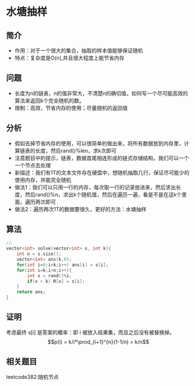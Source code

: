 # 水塘抽样

## 简介
+ 作用：对于一个很大的集合，抽取的样本值能够保证随机
+ 特点：复杂度是O(n),并且很大程度上能节省内存

## 问题
+ 长度为n的链表，n的值非常大，不清楚n的确切值，如何写一个尽可能高效的算法来返回k个完全随机的数。
+ 限制：高效，节省内存的使用；尽量随机的返回值

## 分析
+ 假如去掉节省内存的使用，可以很简单的做出来，将所有数据放到内存里，计算链表的长度，然后rand()%len，求k次即可
+ 注意题目中的提示，链表，数据首尾相连形成的链式存储结构，我们可以一个一个节点去处理
+ 新描述：我们有1T的文本文件存在硬盘中，想随机抽取几行，保证尽可能少的使用内存，并能完全随机
+ 做法1：我们可以只用一行的内存，每次取一行的记录放进来，然后求出长度，然后rand()%n，求出k个随机值，然后在遍历一遍，看是不是在这k个里面，遍历两次即可
+ 做法2：遍历两次1T的数据要很久，更好的方法：水塘抽样

## 算法


```C++
// 
vector<int> solve(vector<int> s, int k){
    int n = s.size();
    vector<int> ans(k,0);
    for(int i=0;i<k;i++) ans[i] = s[i];
    for(int i=k;i<n;i++){
        int x = rand()%i;
        if(x < k) R[x] = s[i];  
    }
    return ans;
}

```
## 证明
考虑最终 s[i] 是答案的概率：即 i 被放入结果集，而且之后没有被替换掉。
$$p(i) = k/i*\prod_{i+1}^{n}(1-1/n) = k/n$$

## 相关题目

leetcode382:随机节点
 

